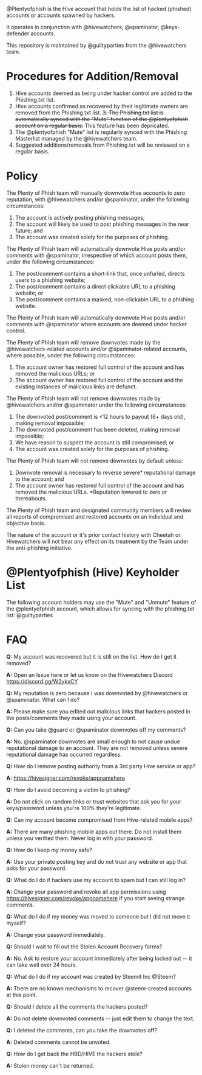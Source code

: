@Plentyofphish is the Hive account that holds the list of hacked (phished) accounts or accounts spawned by hackers.

It operates in conjunction with @hivewatchers, @spaminator, @keys-defender accounts. 

This repository is maintained by @guiltyparties from the @hivewatchers team. 

# Procedures for Addition/Removal

1. Hive accounts deemed as being under hacker control are added to the Phishing.txt list.
2. Hive accounts confirmed as recovered by their legitimate owners are removed from the Phishing.txt list.
~~3. The Phishing.txt list is automatically synced with the "Mute" function of the @plentyofphish account on a regular basis.~~ This feature has been depricated.
4. The @plentyofphish "Mute" list is regularly synced with the Phishing Masterlist managed by the @hivewatchers team.
5. Suggested additions/removals from Phishing.txt will be reviewed on a regular basis. 

# Policy

The Plenty of Phish team will manually downvote Hive accounts to zero reputation, with @hivewatchers and/or @spaminator, under the following circumstances:
1. The account is actively posting phishing messages; 
2. The account will likely be used to post phishing messages in the near future; and
3. The account was created solely for the purposes of phishing.

The Plenty of Phish team will automatically downvote Hive posts and/or comments with @spaminator, irrespective of which account posts them, under the following circumstances: 
1. The post/comment contains a short-link that, once unfurled, directs users to a phishing website;
2. The post/comment contains a direct clickable URL to a phishing website; or
3. The post/comment contains a masked, non-clickable URL to a phishing website.

The Plenty of Phish team will automatically downvote Hive posts and/or comments with @spaminator where accounts are deemed under hacker control.

The Plenty of Phish team will remove downvotes made by the @hivewatchers-related accounts and/or @spaminator-related accounts, where possible, under the following circumstances:
1. The account owner has restored full control of the account and has removed the malicious URLs; or
2. The account owner has restored full control of the account and the existing instances of malicious links are defunct.

The Plenty of Phish team will not remove downvotes made by @hivewatchers and/or @spaminator under the following circumstances:
1. The downvoted post/comment is <12 hours to payout (6+ days old), making removal impossible;
2. The downvoted post/comment has been deleted, making removal impossible;
3. We have reason to suspect the account is still compromised; or
4. The account was created solely for the purposes of phishing.

The Plenty of Phish team will not remove downvotes by default unless: 
1. Downvote removal is necessary to reverse severe* reputational damage to the account; and
2. The account owner has restored full control of the account and has removed the malicious URLs. 
*Reputation lowered to zero or thereabouts. 

The Plenty of Phish team and designated community members will review all reports of compromised and restored accounts on an individual and objective basis. 

The nature of the account or it's prior contact history with Cheetah or Hivewatchers will not bear any effect on its treatment by the Team under the anti-phishing initiative. 

# @Plentyofphish (Hive) Keyholder List
The following account holders may use the "Mute" and "Unmute" feature of the @plentyofphish account, which allows for syncing with the phishing.txt list: 
@guiltyparties


# FAQ
**Q:** My account was recovered but it is still on the list. How do I get it removed?

**A:** Open an Issue here or let us know on the Hivewatchers Discord https://discord.gg/W2ykxCY 

**Q:** My reputation is zero because I was downvoted by @hivewatchers or @spaminator. What can I do?

**A:** Please make sure you edited out malicious links that hackers posted in the posts/comments they made using your account.

**Q:** Can you take @guard or @spaminator downvotes off my comments?

**A:** No.  @spaminator downvotes are small enough to not cause undue reputational damage to an account. They are not removed unless severe reputational damage has occurred regardless.

**Q:** How do I remove posting authority from a 3rd party Hive service or app?

**A:** https://hivesigner.com/revoke/appnamehere 

**Q:** How do I avoid becoming a victim to phishing?

**A:** Do not click on random links or trust websites that ask you for your keys/password unless you're 100% they're legitimate.

**Q:** Can my account become compromised from Hive-related mobile apps?

**A:** There are many phishing mobile apps out there. Do not install them unless you verified them. Never log in with your password.

**Q:** How do I keep my money safe?

**A:** Use your private posting key and do not trust any website or app that asks for your password.

**Q:** What do I do if hackers use my account to spam but I can still log in?

**A:** Change your password and revoke all app permissions using https://hivesigner.com/revoke/appnamehere if you start seeing strange comments.

**Q:** What do I do if my money was moved to someone but I did not move it myself?

**A:** Change your password immediately.

**Q:** Should I wait to fill out the Stolen Account Recovery forms?

**A:** No. Ask to restore your account immediately after being locked out -- it can take well over 24 hours.

**Q:** What do I do if my account was created by Steemit Inc @Steem?

**A:** There are no known mechanisms to recover @steem-created accounts at this point.

**Q:** Should I delete all the comments the hackers posted?

**A:** Do not delete downvoted comments -- just edit them to change the text.

**Q:** I deleted the comments, can you take the downvotes off?

**A:** Deleted comments cannot be unvoted.

**Q:** How do I get back the HBD/HIVE the hackers stole?

**A:** Stolen money can't be returned.
